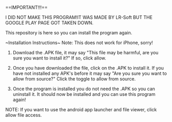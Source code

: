 ==IMPORTANT!!!==

I DID NOT MAKE THIS PROGRAM!IT WAS MADE BY LR-Soft BUT THE GOOGLE PLAY PAGE GOT TAKEN DOWN. 

This repository is here so you can install the program again. 

~Installation Instructions~
Note: This does not work for iPhone, sorry!

1. Download the .APK file, it may say "This file may be harmful, are you sure you want to install it?" If so, click allow.

2. Once you have downloaded the file, click on the .APK to install it. If you have not installed any APK's before it may say "Are you sure you want to allow from source?" Click the toggle to allow from source. 

3. Once the program is installed you do not need the .APK so you can uninstall it. It should now be installed and you can use this program again!

NOTE: If you want to use the android app launcher and file viewer, click allow file access. 
